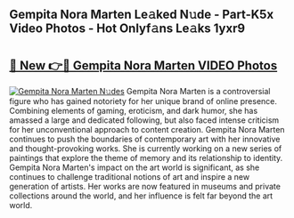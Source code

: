 ## Gempita Nora Marten Le𝚊ked N𝚞de - Part-K5x Video Photos - Hot Onlyf𝚊ns Le𝚊ks 1yxr9

# <h2><a href="http://ac47425.deff.icu/?id=Gempita+Nora+Marten">🔗 New 👉🔴 Gempita Nora Marten VIDEO Photos</a></h2>

[![Gempita Nora Marten N𝚞des](https://i.imgur.com/rIISA9y.gif)](http://ac47425.deff.icu/?id=Gempita+Nora+Marten)
Gempita Nora Marten is a controversial figure who has gained notoriety for her unique brand of online presence. Combining elements of gaming, eroticism, and dark humor, she has amassed a large and dedicated following, but also faced intense criticism for her unconventional approach to content creation. Gempita Nora Marten continues to push the boundaries of contemporary art with her innovative and thought-provoking works. She is currently working on a new series of paintings that explore the theme of memory and its relationship to identity. Gempita Nora Marten's impact on the art world is significant, as she continues to challenge traditional notions of art and inspire a new generation of artists. Her works are now featured in museums and private collections around the world, and her influence is felt far beyond the art world.
